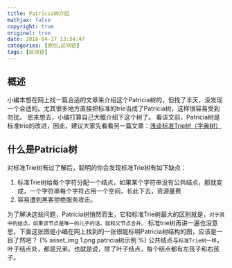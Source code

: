 ```yaml
---
title: Patricia树介绍
mathjax: false
copyright: true
original: true
date: 2018-04-17 13:34:47
categories: [原创,区块链]
tags: [区块链]
---
```


## 概述
小编本想在网上找一篇合适的文章来介绍这个Patricia树的，但找了半天，没发现一个合适的。尤其很多地方直接把标准的trie当成了Patricia树，这样很容易受到勿扰。
思来想去，小编打算自己大概介绍下这个树了。
看该文前，Patricia树是标准trie的改进，因此，建议大家先看看另一篇文章：[浅谈标准Trie树（字典树）](/articles/reprint/blockchain/%E6%B5%85%E8%B0%88Trie%E6%A0%91%EF%BC%88%E5%AD%97%E5%85%B8%E6%A0%91%EF%BC%89.html)

## 什么是Patricia树
对标准Trie树有过了解后，聪明的你会发现标准Trie树有如下缺点：
1. 标准Trie树给每个字符分配一个结点，如果某个字符串没有公共结点，那就变成，一个字符串每个字符占用一个空间，长此下去，资源量费
2. 容易遭到黑客拒绝服务攻击。

为了解决这些问题，Patricia树悄然而生，它和标准Trie树最大的区别就是，`对于其中的结点，如果该节点是唯一的儿子的话，就和父节点合并。`
标准trie树再讲一遍也没意思，下面这张图是小编在网上找到的一张很能标明Patricia树结构的图，应该是一目了然吧？
{% asset_img 1.png  patricia树示例 %}
公共结点与`标准Trie树一样`，叶子结点处，都是兄弟。也就是说，除了叶子结点，每个结点都有左孩子和右孩子。


